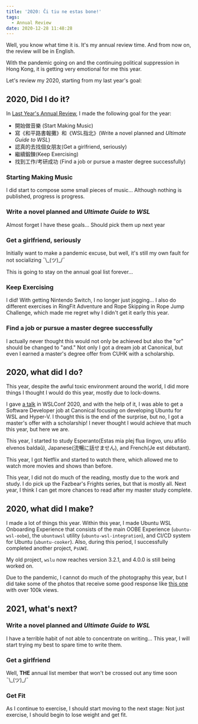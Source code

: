```yaml
---
title: '2020: Ĉi tiu ne estas bone!'
tags:
  - Annual Review
date: 2020-12-28 11:48:28
---
```


Well, you know what time it is. It's my annual review time. And from now on, the review will be in English. 

With the pandemic going on and the continuing political suppression in Hong Kong, it is getting very emotional for me this year.

Let's review my 2020, starting from my last year's goal:

## 2020, Did I do it?

In [Last Year's Annual Review](https://patrickwu.space/2019/12/25/review-2019/), I made the following goal for the year:

- 開始做音樂 (Start Making Music)
- 寫《和平路書報攤》和《WSL指北》(Write a novel planned and *Ultimate Guide to WSL*)
- 認真的去找個女朋友(Get a girlfriend, seriously)
- 繼續鍛鍊(Keep Exercising)
- 找到工作/考研成功 (Find a job or pursue a master degree successfully)

### Starting Making Music

I did start to compose some small pieces of music... Although nothing is published, progress is progress.

### Write a novel planned and *Ultimate Guide to WSL*

Almost forget I have these goals... Should pick them up next year

### Get a girlfriend, seriously

Initially want to make a pandemic excuse, but well, it's still my own fault for not socializing ¯\\\_(ツ)\_/¯

This is going to stay on the annual goal list forever...

### Keep Exercising

I did! With getting Nintendo Switch, I no longer just jogging... I also do different exercises in RingFit Adventure and Rope Skipping in Rope Jump Challenge, which made me regret why I didn't get it early this year.

### Find a job or pursue a master degree successfully

I actually never thought this would not only be achieved but also the "or" should be changed to "and." Not only I got a dream job at Canonical, but even I earned a master's degree offer from CUHK with a scholarship.

## 2020, what did I do?

This year, despite the awful toxic environment around the world, I did more things I thought I would do this year, mostly due to lock-downs.

I gave [a talk]() in WSLConf 2020, and with the help of it, I was able to get a Software Developer job at Canonical focusing on developing Ubuntu for WSL and Hyper-V. I thought this is the end of the surprise, but no, I got a master's offer with a scholarship! I never thought I would achieve that much this year, but here we are.

This year, I started to study Esperanto(Estas mia plej flua lingvo, unu afiŝo elvenos baldaŭ), Japanese(流暢に話せません), and French(Je est débutant).

This year, I got Netflix and started to watch there, which allowed me to watch more movies and shows than before.

This year, I did not do much of the reading, mostly due to the work and study. I do pick up the Fazbear's Frights series, but that is mostly all. Next year, I think I can get more chances to read after my master study complete.


## 2020, what did I make?

I made a lot of things this year. Within this year, I made Ubuntu WSL Onboarding Experience that consists of the main OOBE Experience (`ubuntu-wsl-oobe`), the `ubuntuwsl` utility (`ubuntu-wsl-integration`), and CI/CD system for Ubuntu (`ubuntu-cooker`). Also, during this period, I successfully completed another project, `PsUWI`.

My old project, `wslu` now reaches version 3.2.1, and 4.0.0 is still being worked on. 

Due to the pandemic, I cannot do much of the photography this year, but I did take some of the photos that receive some good response like [this one](https://unsplash.com/photos/v8dj-2mURXo) with over 100k views.

## 2021, what's next?


### Write a novel planned and *Ultimate Guide to WSL*

I have a terrible habit of not able to concentrate on writing... This year, I will start trying my best to spare time to write them.

### Get a girlfriend

Well, **THE** annual list member that won't be crossed out any time soon ¯\\\_(ツ)\_/¯ 

### Get Fit

As I continue to exercise, I should start moving to the next stage: Not just exercise, I should begin to lose weight and get fit.